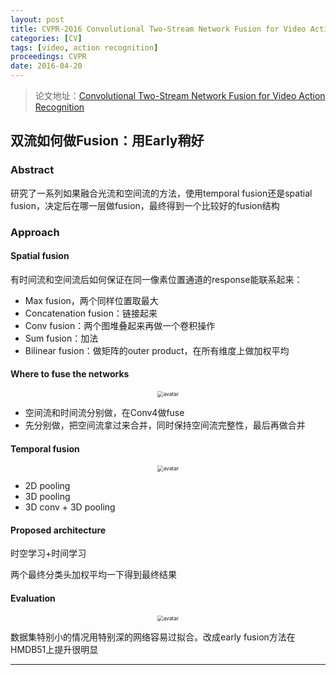 ```yaml
---
layout: post
title: CVPR-2016 Convolutional Two-Stream Network Fusion for Video Action Recognition
categories: [CV]
tags: [video, action recognition]
proceedings: CVPR
date: 2016-04-20
---
```


> 论文地址：[Convolutional Two-Stream Network Fusion for Video Action Recognition](http://ieeexplore.ieee.org/document/7780582/)

## 双流如何做Fusion：用Early稍好

### Abstract

研究了一系列如果融合光流和空间流的方法，使用temporal fusion还是spatial fusion，决定后在哪一层做fusion，最终得到一个比较好的fusion结构

### Approach

#### Spatial fusion

有时间流和空间流后如何保证在同一像素位置通道的response能联系起来：

- Max fusion，两个同样位置取最大
- Concatenation fusion：链接起来
- Conv fusion：两个图堆叠起来再做一个卷积操作
- Sum fusion：加法
- Bilinear fusion：做矩阵的outer product，在所有维度上做加权平均

#### Where to fuse the networks

<div align="center" style="float:center"><img src="https://blog-img-1259433191.cos.ap-shanghai.myqcloud.com/Convolutional Two-Stream Network Fusion for Video Action Recognition/img2.png" alt="avatar" style="zoom:60%;" /></div>

- 空间流和时间流分别做，在Conv4做fuse
- 先分别做，把空间流拿过来合并，同时保持空间流完整性，最后再做合并

#### Temporal fusion

<div align="center" style="float:center"><img src="https://blog-img-1259433191.cos.ap-shanghai.myqcloud.com/Convolutional Two-Stream Network Fusion for Video Action Recognition/img3.png" alt="avatar" style="zoom:60%;" /></div>

- 2D pooling
- 3D pooling
- 3D conv + 3D pooling 

#### Proposed architecture

时空学习+时间学习

两个最终分类头加权平均一下得到最终结果

#### Evaluation

<div align="center" style="float:center"><img src="https://blog-img-1259433191.cos.ap-shanghai.myqcloud.com/Convolutional Two-Stream Network Fusion for Video Action Recognition/table5.png" alt="avatar" style="zoom:60%;" /></div>

数据集特别小的情况用特别深的网络容易过拟合。改成early fusion方法在HMDB51上提升很明显

<HR align=left color=#987cb9 SIZE=1>

